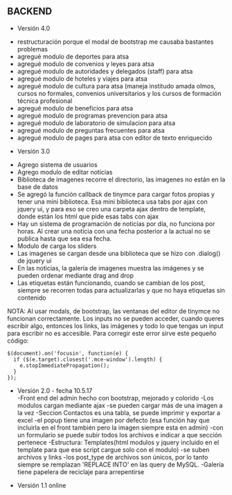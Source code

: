 ## BACKEND
* Versión 4.0
- restructuración porque el modal de bootstrap me causaba bastantes problemas
- agregué modulo de deportes para atsa
- agregué modulo de convenios y leyes para atsa
- agregué modulo de autoridades y delegados (staff) para atsa
- agregué modulo de hoteles y viajes para atsa
- agregué modulo de cultura para atsa (maneja institudo amada olmos, cursos no formales, convenios universitarios y los cursos de formación técnica profesional
- agregué modulo de beneficios para atsa
- agregué modulo de programas prevencion para atsa
- agregué modulo de laboratorio de simulacion para atsa
- agregué modulo de preguntas frecuentes para atsa
- agregué modulo de pages para atsa con editor de texto enriquecido


* Versión 3.0  
- Agrego sistema de usuarios
- Agrego modulo de editar noticias
- Biblioteca de imagenes recorre el directorio, las imagenes no están en la base de datos
- Se agregó la función callback de tinymce para cargar fotos propias y tener una mini biblioteca. Esa mini biblioteca usa tabs por ajax con jquery ui, y para eso se creo una carpeta ajax dentro de template, donde están los html que pide esas tabs con ajax
- Hay un sistema de programación de noticias por día, no funciona por horas. Al crear una noticia con una fecha posterior a la actual no se publica hasta que sea esa fecha.
- Modulo de carga los sliders
- Las imagenes se cargan desde una biblioteca que se hizo con .dialog() de jquery ui
- En las noticias, la galería de imagenes muestra las imágenes y se pueden ordenar mediante drag and drop
- Las etiquetas están funcionando, cuando se cambian de los post, siempre se recorren todas para actualizarlas y que no haya etiquetas sin contenido

NOTA:
Al usar modals, de bootstrap, las ventanas del editor de tinymce no funcionan correctamente. Los inputs no se pueden acceder, cuando queres escribir algo, entonces los links, las imágenes y todo lo que tengas un input para escribir no es accesible. Para corregir este error sirve este pequeño código:
~~~
$(document).on('focusin', function(e) {
  if ($(e.target).closest('.mce-window').length) {
    e.stopImmediatePropagation();
  }
});
~~~



* Versión 2.0 - fecha 10.5.17  
-Front end del admin hecho con bootstrap, mejorado y colorido
-Los modulos cargan mediante ajax
-se pueden cargar más de una imagen a la vez
-Seccion Contactos es una tabla, se puede imprimir y exportar a excel
-el popup tiene una imagen por defecto (esa función hay que incluirla en el front también pero la imagen siempre esta en admin)
-con un formulario se puede subir todos los archivos e indicar a que sección pertenece
-Estructura: Templates(html modulos y jquery incluido en el template para que ese script cargue solo con el modulo)
-se suben archivos y links
-los post_type de archivos son únicos, por lo tanto siempre se remplazan 'REPLACE INTO' en las query de MySQL.
-Galería tiene papelera de reciclaje para arrepentirse




* Versión 1.1 online
